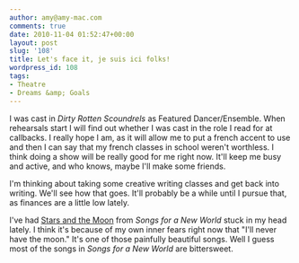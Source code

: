 ```yaml
---
author: amy@amy-mac.com
comments: true
date: 2010-11-04 01:52:47+00:00
layout: post
slug: '108'
title: Let's face it, je suis ici folks!
wordpress_id: 108
tags:
- Theatre
- Dreams &amp; Goals
---
```


I was cast in _Dirty Rotten Scoundrels_ as Featured Dancer/Ensemble. When rehearsals start I will find out whether I was cast in the role I read for at callbacks. I really hope I am, as it will allow me to put a french accent to use and then I can say that my french classes in school weren't worthless. I think doing a show will be really good for me right now. It'll keep me busy and active, and who knows, maybe I'll make some friends.

I'm thinking about taking some creative writing classes and get back into writing. We'll see how that goes. It'll probably be a while until I pursue that, as finances are a little low lately.

I've had [Stars and the Moon](http://www.jasonrobertbrown.com/theatre/songs/lyrics.php?songID=songs06) from _Songs for a New World_ stuck in my head lately. I think it's because of my own inner fears right now that "I'll never have the moon." It's one of those painfully beautiful songs. Well I guess most of the songs in _Songs for a New World_ are bittersweet.
